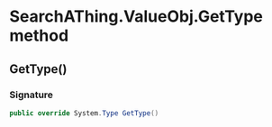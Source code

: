 # SearchAThing.ValueObj<T>.GetType method
## GetType()
### Signature
```csharp
public override System.Type GetType()
```
